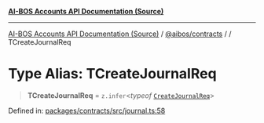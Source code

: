 [**AI-BOS Accounts API Documentation (Source)**](../../../README.md)

***

[AI-BOS Accounts API Documentation (Source)](../../../README.md) / [@aibos/contracts](../README.md) / [](../README.md) / TCreateJournalReq

# Type Alias: TCreateJournalReq

> **TCreateJournalReq** = `z.infer`\<*typeof* [`CreateJournalReq`](../variables/CreateJournalReq.md)\>

Defined in: [packages/contracts/src/journal.ts:58](https://github.com/pohlai88/accounts/blob/48103fb36d28b2b9bfb33472b6de2f719773cde9/packages/contracts/src/journal.ts#L58)
